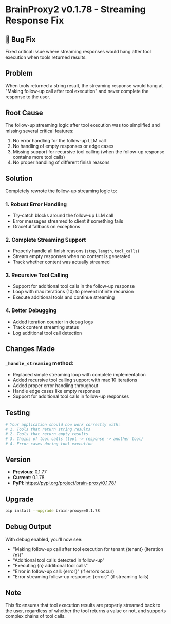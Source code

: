 # BrainProxy2 v0.1.78 - Streaming Response Fix

## 🐛 Bug Fix

Fixed critical issue where streaming responses would hang after tool execution when tools returned results.

## Problem
When tools returned a string result, the streaming response would hang at "Making follow-up call after tool execution" and never complete the response to the user.

## Root Cause
The follow-up streaming logic after tool execution was too simplified and missing several critical features:
1. No error handling for the follow-up LLM call
2. No handling of empty responses or edge cases
3. Missing support for recursive tool calling (when the follow-up response contains more tool calls)
4. No proper handling of different finish reasons

## Solution
Completely rewrote the follow-up streaming logic to:

### 1. **Robust Error Handling**
- Try-catch blocks around the follow-up LLM call
- Error messages streamed to client if something fails
- Graceful fallback on exceptions

### 2. **Complete Streaming Support**
- Properly handle all finish reasons (`stop`, `length`, `tool_calls`)
- Stream empty responses when no content is generated
- Track whether content was actually streamed

### 3. **Recursive Tool Calling**
- Support for additional tool calls in the follow-up response
- Loop with max iterations (10) to prevent infinite recursion
- Execute additional tools and continue streaming

### 4. **Better Debugging**
- Added iteration counter in debug logs
- Track content streaming status
- Log additional tool call detection

## Changes Made

### `_handle_streaming` method:
- Replaced simple streaming loop with complete implementation
- Added recursive tool calling support with max 10 iterations
- Added proper error handling throughout
- Handle edge cases like empty responses
- Support for additional tool calls in follow-up responses

## Testing
```python
# Your application should now work correctly with:
# 1. Tools that return string results
# 2. Tools that return empty results
# 3. Chains of tool calls (tool -> response -> another tool)
# 4. Error cases during tool execution
```

## Version
- **Previous**: 0.1.77
- **Current**: 0.1.78
- **PyPI**: https://pypi.org/project/brain-proxy/0.1.78/

## Upgrade
```bash
pip install --upgrade brain-proxy==0.1.78
```

## Debug Output
With debug enabled, you'll now see:
- "Making follow-up call after tool execution for tenant {tenant} (iteration {n})"
- "Additional tool calls detected in follow-up"
- "Executing {n} additional tool calls"
- "Error in follow-up call: {error}" (if errors occur)
- "Error streaming follow-up response: {error}" (if streaming fails)

## Note
This fix ensures that tool execution results are properly streamed back to the user, regardless of whether the tool returns a value or not, and supports complex chains of tool calls.
